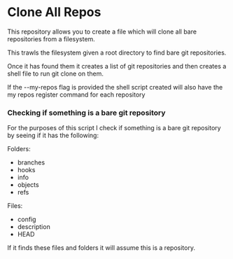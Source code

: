 Clone All Repos
===============

This repository allows you to create a file which will
clone all bare repositories from a filesystem.

This trawls the filesystem given a root directory to find
bare git repositories.

Once it has found them it creates a list of git repositories
and then creates a shell file to run git clone on them.

If the --my-repos flag is provided the shell script created
will also have the my repos register command for each
repository

### Checking if something is a bare git repository

For the purposes of this script I check if something
is a bare git repository by seeing if it has the following:

Folders:
* branches
* hooks
* info
* objects
* refs

Files:
* config
* description
* HEAD

If it finds these files and folders it will assume this
is a repository.

 